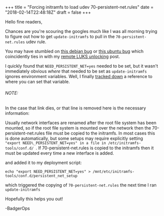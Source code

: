 +++
title = "Forcing initramfs to load udev 70-persistent-net.rules"
date = "2018-02-14T22:48:18Z"
draft = false
+++

Hello fine readers,

Chances are you're scouring the googles much like I was all morning trying to figure out how to get `update-initramfs` to pull in the `70-persistent-net.rules` udev rule.

You may have stumbled on [this debian bug](https://bugs.debian.org/cgi-bin/bugreport.cgi?bug=618420) or [this ubuntu bug](https://bugs.launchpad.net/ubuntu/+source/initramfs-tools/+bug/1471391) which coincidently ties in with my [remote LUKS unlocking](blog.badgerops.net/2018/01/16/using-dropbear-ssh-daemon-to-enable-remote-luks-unlocking/) post.

I quickly found that `NEED_PERSISTENT_NET=yes` needed to be set, but it wasn't immediately obvious _where_ that needed to be set as `update-initramfs` ignores environment variables. Well, I finally [tracked down](https://git.devuan.org/jaretcantu/eudev/blob/9dc53b6a06d64e349ee1aa9a69b022586eea95ab/debian/udev.README.Debian#L146)  a reference to where you can set that variable.
###### NOTE:
In the case that link dies, or that line is removed here is the necessary information:
> 
Usually network interfaces are renamed after the root file system has been mounted, so if the root file system is mounted over the network then the 70-persistent-net.rules file must be copied to the initramfs. In most cases this is done automatically, but some setups may require explicitly setting `"export NEED\_PERSISTENT_NET=yes" in a file in /etc/initramfs-tools/conf.d/ `. If 70-persistent-net.rules is copied to the initramfs then it must be updated every time a new interface is added.

and added it to my deployment script:
```
echo "export NEED_PERSISTENT_NET=yes" > /mnt/etc/initramfs-tools/conf.d/persistent_net_setup
```
which triggered the copying of  `70-persistent-net.rules` the next time I ran `update-initramfs`

Hopefully this helps you out!

-BadgerOps